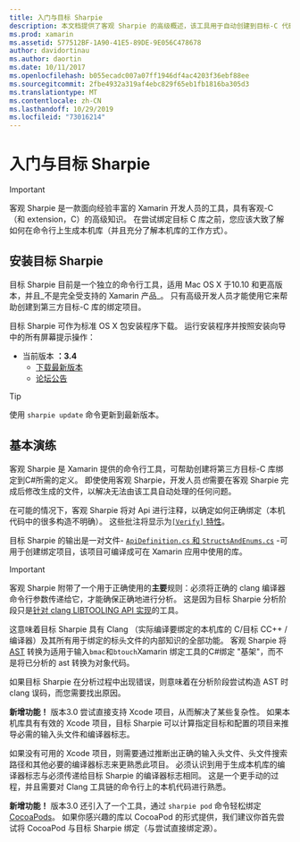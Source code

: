 ```yaml
---
title: 入门与目标 Sharpie
description: 本文档提供了客观 Sharpie 的高级概述，该工具用于自动创建到目标-C 代码C#的绑定。
ms.prod: xamarin
ms.assetid: 577512BF-1A90-41E5-89DE-9E056C478678
author: davidortinau
ms.author: daortin
ms.date: 10/11/2017
ms.openlocfilehash: b055ecadc007a07ff1946df4ac4203f36ebf88ee
ms.sourcegitcommit: 2fbe4932a319af4ebc829f65eb1fb1816ba305d3
ms.translationtype: MT
ms.contentlocale: zh-CN
ms.lasthandoff: 10/29/2019
ms.locfileid: "73016214"
---
```

# <a name="getting-started-with-objective-sharpie"></a>入门与目标 Sharpie

> [!IMPORTANT]
> 客观 Sharpie 是一款面向经验丰富的 Xamarin 开发人员的工具，具有客观-C （和 extension，C）的高级知识。 在尝试绑定目标 C 库之前，您应该大致了解如何在命令行上生成本机库（并且充分了解本机库的工作方式）。

<a name="installing" />

## <a name="installing-objective-sharpie"></a>安装目标 Sharpie

目标 Sharpie 目前是一个独立的命令行工具，适用 Mac OS X 于10.10 和更高版本，并且_不是完全受支持的 Xamarin 产品_。 只有高级开发人员才能使用它来帮助创建到第三方目标-C 库的绑定项目。

目标 Sharpie 可作为标准 OS X 包安装程序下载。
运行安装程序并按照安装向导中的所有屏幕提示操作：

- 当前版本 **：3.4**
  - [下载最新版本](https://dl.xamarin.com/objective-sharpie/ObjectiveSharpie.pkg)
  - [论坛公告](https://forums.xamarin.com/discussion/104800/objective-sharpie-3-4)

> [!TIP]
> 使用 `sharpie update` 命令更新到最新版本。

## <a name="basic-walkthrough"></a>基本演练

客观 Sharpie 是 Xamarin 提供的命令行工具，可帮助创建将第三方目标-C 库绑定到C#所需的定义。
即使使用客观 Sharpie，开发人员*也*需要在客观 Sharpie 完成后修改生成的文件，以解决无法由该工具自动处理的任何问题。

在可能的情况下，客观 Sharpie 将对 Api 进行注释，以确定如何正确绑定（本机代码中的很多构造不明确）。
这些批注将显示为[`[Verify]` 特性](~/cross-platform/macios/binding/objective-sharpie/platform/verify.md)。

目标 Sharpie 的输出是一对文件- [`ApiDefinition.cs` 和 `StructsAndEnums.cs`](~/cross-platform/macios/binding/objective-sharpie/platform/apidefinitions-structsandenums.md) -可用于创建绑定项目，该项目可编译成可在 Xamarin 应用中使用的库。

> [!IMPORTANT]
> 客观 Sharpie 附带了一个用于正确使用的**主要**规则：必须将正确的 clang 编译器命令行参数传递给它，才能确保正确地进行分析。 这是因为目标 Sharpie 分析阶段只是[针对 clang LIBTOOLING API 实现](https://clang.llvm.org/docs/LibTooling.html)的工具。

这意味着目标 Sharpie 具有 Clang （实际编译要绑定的本机库的 C/目标 CC++ /编译器）及其所有用于绑定的标头文件的内部知识的全部功能。
客观 Sharpie 将 [AST](https://en.wikipedia.org/wiki/Abstract_syntax_tree) 转换为适用于输入`bmac`和`btouch`Xamarin 绑定工具的C#绑定 "基架"，而不是将已分析的 ast 转换为对象代码。

如果目标 Sharpie 在分析过程中出现错误，则意味着在分析阶段尝试构造 AST 时 clang 误码，而您需要找出原因。

**新增功能！** 版本3.0 尝试直接支持 Xcode 项目，从而解决了某些复杂性。 如果本机库具有有效的 Xcode 项目，目标 Sharpie 可以计算指定目标和配置的项目来推导必需的输入头文件和编译器标志。

如果没有可用的 Xcode 项目，则需要通过推断出正确的输入头文件、头文件搜索路径和其他必要的编译器标志来更熟悉此项目。 必须认识到用于生成本机库的编译器标志与必须传递给目标 Sharpie 的编译器标志相同。 这是一个更手动的过程，并且需要对 Clang 工具链的命令行上的本机代码进行熟悉。

**新增功能！** 版本3.0 还引入了一个工具，通过 `sharpie pod` 命令轻松绑定 [CocoaPods](https://cocoapods.org)。
如果你感兴趣的库以 CocoaPod 的形式提供，我们建议你首先尝试将 CocoaPod 与目标 Sharpie 绑定（与尝试直接绑定源）。
